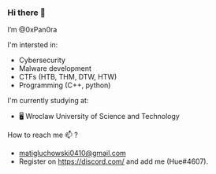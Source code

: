 ### Hi there 👋


I’m @0xPan0ra

I'm intersted in:
 - Cybersecurity
 - Malware development
 - CTFs (HTB, THM, DTW, HTW)
 - Programming (C++, python)

I'm currently studying at:
  - 🖥 Wroclaw University of Science and Technology


How to reach me 📫 ?
- matigluchowski0410@gmail.com
- Register on https://discord.com/ and add me (Hue#4607).



